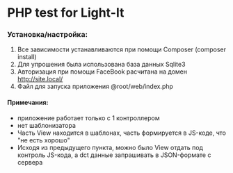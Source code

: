 # PHP test for Light-It

### Установка/настройка:
1. Все зависимости устанавливаются при помощи Composer (composer install)
2. Для упрошения была использована база данных Sqlite3
3. Авторизация при помощи FaceBook расчитана на домен http://site.local/
4. Файл для запуска приложения @root/web/index.php

#### Примечания:
- приложение работает только с 1 контроллером
- нет шаблонизатора
- Часть View находится в шаблонах, часть формируется в JS-коде, что "не есть хорошо"
- Исходя из предыдущего пункта, можно было View отдать под контроль JS-кода, а dct данные запрашивать в JSON-формате с сервера
